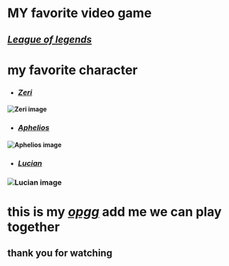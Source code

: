 # MY favorite video game
## [**_League of legends_**](https://www.leagueoflegends.com/en-us/)
# **my favorite character** 
* ### [_Zeri_](https://www.leagueoflegends.com/en-us/champions/zeri/) 
#### ![**Zeri image**](taco.jpeg)
* ### [_Aphelios_](https://www.leagueoflegends.com/en-us/champions/aphelios/)
#### ![**Aphelios image**](https://liquipedia.net/leagueoflegends/File:Aphelios_0.jpg)
* ### [_Lucian_](https://www.leagueoflegends.com/en-us/champions/lucian/)
### ![**Lucian image**](https://liquipedia.net/leagueoflegends/File:League_Infobox_Lucian.jpg)
# this is my [**_opgg_**](https://www.op.gg/summoners/na/Bunnies-zpy) **add me we can play together**
## thank you for watching
